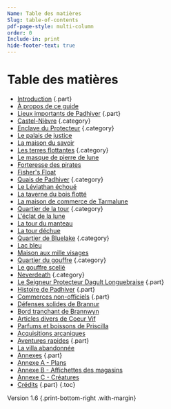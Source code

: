 ```yaml
---
Name: Table des matières
Slug: table-of-contents
pdf-page-style: multi-column
order: 0
Include-in: print
hide-footer-text: true
---
```


# Table des matières

- [Introduction](introduction) {.part}
- [À propos de ce guide](about-this-guide)
- [Lieux importants de Padhiver](locations-of-neverwinter) {.part}
- [Castel-Nièvre](castle-never) {.category}
- [Enclave du Protecteur](protectors-enclave) {.category}
- [Le palais de justice](le-hall-de-justice)
- [La maison du savoir](la-maison-du-savoir)
- [Les terres flottantes](the-floating-earthmotes) {.category}
- [Le masque de pierre de lune](le-masque-de-pierre-de-lune)
- [Forteresse des pirates](forteresse-des-pirates)
- [Fisher's Float](fishers-float)
- [Quais de Padhiver](neverwinters-docks) {.category}
- [Le Léviathan échoué](le-léviathan-échoué)
- [La taverne du bois flotté](la-taverne-du-bois-flotte)
- [La maison de commerce de Tarmalune](la-maison-de-commerce-de-tarmalune)
- [Quartier de la tour](tower-district) {.category}
- [L'éclat de la lune](l-éclat-de-la-lune)
- [La tour du manteau](la-tour-du-manteau)
- [La tour déchue](la-tour-déchue)
- [Quartier de Bluelake](district-de-Bluelake) {.category}
- [Lac bleu](lac-bleu)
- [Maison aux mille visages](maison-aux-mille-visages)
- [Quartier du gouffre](le-district-du-gouffre) {.category}
- [Le gouffre scellé](le-gouffre-scellé)
- [Neverdeath](neverdeath) {.category}
- [Le Seigneur Protecteur Dagult Longuebraise](lord-protector-neverember) {.part}
- [Histoire de Padhiver](histoire-de-neverwinter) {.part}
- [Commerces non-officiels](homebrew-locations) {.part}
- [Défenses solides de Brannur](brannurs-dependable-defenses)
- [Bord tranchant de Brannwyn](brannwyns-sharp-edge)
- [Articles divers de Coeur Vif](swift-heart-sundries)
- [Parfums et boissons de Priscilla](priscillas-parfums-et-potables)
- [Acquisitions arcaniques](arcane-acquisitions)
- [Aventures rapides](Quick-Adventures) {.part}
- [La villa abandonnée](la-villa-abandonnee)
- [Annexes](appendix-a-maps-page) {.part}
- [Annexe A - Plans](annexe-a-cartes-page)
- [Annexe B - Affichettes des magasins](appendix-b-point-of-interest-cards-page)
- [Annexe C - Créatures](annexe-c-page-créatures)
- [Crédits](crédits) {.part}
{.toc}

Version 1.6 {.print-bottom-right .with-margin}